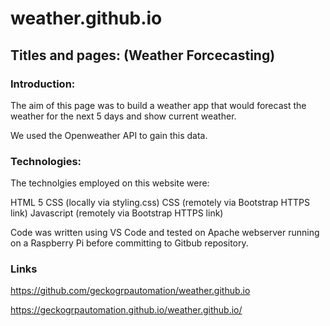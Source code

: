 # weather.github.io


## Titles and pages: (Weather Forcecasting)

### Introduction:

The aim of this page was to build a weather app that would forecast the weather for the next 5 days and show current weather.

We used the Openweather API to gain this data.

### Technologies:

The technolgies employed on this website were:

HTML 5 CSS (locally via styling.css) CSS (remotely via Bootstrap HTTPS link) Javascript (remotely via Bootstrap HTTPS link)

Code was written using VS Code and tested on Apache webserver running on a Raspberry Pi before committing to Gitbub repository.

### Links

https://github.com/geckogrpautomation/weather.github.io

https://geckogrpautomation.github.io/weather.github.io/


